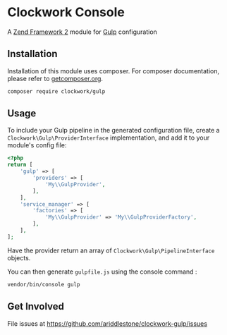 # Clockwork Console

A [Zend Framework 2](https://github.com/zendframework) module for [Gulp](https://gulpjs.com/) configuration

## Installation

Installation of this module uses composer. For composer documentation, please refer to
[getcomposer.org](http://getcomposer.org/).

```sh
composer require clockwork/gulp
```

## Usage

To include your Gulp pipeline in the generated configuration file, create a `Clockwork\Gulp\ProviderInterface`
implementation, and add it to your module's config file:

```php
<?php
return [
    'gulp' => [
        'providers' => [
            'My\\GulpProvider',
        ],
    ],
    'service_manager' => [
        'factories' => [
            'My\\GulpProvider' => 'My\\GulpProviderFactory',
        ],
    ],
];
```

Have the provider return an array of `Clockwork\Gulp\PipelineInterface` objects.

You can then generate `gulpfile.js` using the console command :
```sh
vendor/bin/console gulp
```

## Get Involved

File issues at https://github.com/ariddlestone/clockwork-gulp/issues
